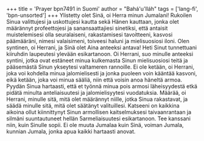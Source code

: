 +++
title = 'Prayer bpn7491 in Suomi'
author = "Bahá'u'lláh"
tags = ['lang-fi', 'bpn-unsorted']
+++
Ylistetty olet Sinä, oi Herra minun Jumalani! Rukoilen Sinua valittujesi ja uskottujesi kautta sekä Hänen kauttaan, jonka olet määrännyt profeettojesi ja sanansaattajiesi sinetiksi, että antaisit muistelemisesi  olla seuralaiseni, rakastamisesi tavoitteeni, kasvosi päämääräni, nimesi valaisimeni, toiveesi haluni ja mielisuosiosi iloni.
Olen syntinen, oi Herrani, ja Sinä olet Aina anteeksi antava! Heti Sinut tunnettuani kiiruhdin laupeutesi ylevään esikartanoon. Oi Herrani, suo minulle anteeksi syntini, jotka ovat estäneet minua kulkemasta Sinun mielisuosiosi teitä ja pääsemästä Sinun ykseytesi valtameren rannoille.
Ei ole ketään, oi Herrani, joka voi kohdella minua jalomielisesti ja jonka puoleen voin kääntää kasvoni, eikä ketään, joka voi minua sääliä, niin että voisin anoa häneltä armoa. Pyydän Sinua hartaasti, että et työnnä minua pois armosi läheisyydestä etkä pidätä minulta anteliaisuutesi ja jalomielisyytesi vuodatuksia. Määrää, oi Herrani, minulle sitä, mitä olet määrännyt niille, jotka Sinua rakastavat, ja säädä minulle sitä,  mitä olet säätänyt valituillesi. Katseeni on kaikkina aikoina ollut kiinnittynyt Sinun armollisen kaitselmuksesi taivaanrantaan ja silmäni suuntautuneet hellän 5armeliaisuutesi esikartanoon. Tee kanssani niin, kuin Sinulle sopii. Ei ole muuta Jumalaa kuin Sinä, voiman Jumala, kunnian Jumala, jonka apua kaikki hartaasti anovat.
